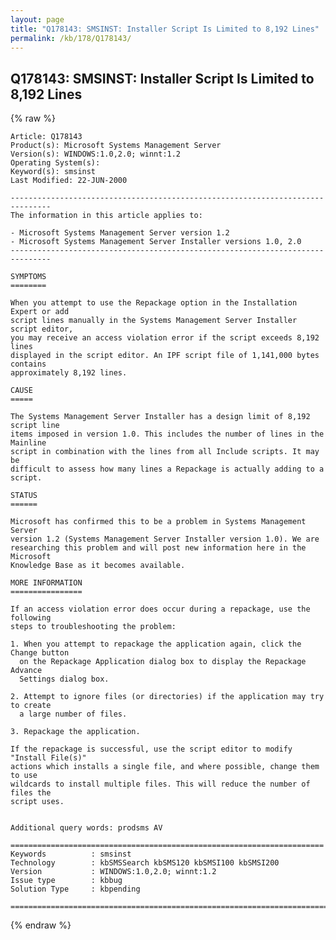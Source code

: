 ```yaml
---
layout: page
title: "Q178143: SMSINST: Installer Script Is Limited to 8,192 Lines"
permalink: /kb/178/Q178143/
---
```


## Q178143: SMSINST: Installer Script Is Limited to 8,192 Lines

{% raw %}

	Article: Q178143
	Product(s): Microsoft Systems Management Server
	Version(s): WINDOWS:1.0,2.0; winnt:1.2
	Operating System(s): 
	Keyword(s): smsinst
	Last Modified: 22-JUN-2000
	
	-------------------------------------------------------------------------------
	The information in this article applies to:
	
	- Microsoft Systems Management Server version 1.2 
	- Microsoft Systems Management Server Installer versions 1.0, 2.0 
	-------------------------------------------------------------------------------
	
	SYMPTOMS
	========
	
	When you attempt to use the Repackage option in the Installation Expert or add
	script lines manually in the Systems Management Server Installer script editor,
	you may receive an access violation error if the script exceeds 8,192 lines
	displayed in the script editor. An IPF script file of 1,141,000 bytes contains
	approximately 8,192 lines.
	
	CAUSE
	=====
	
	The Systems Management Server Installer has a design limit of 8,192 script line
	items imposed in version 1.0. This includes the number of lines in the Mainline
	script in combination with the lines from all Include scripts. It may be
	difficult to assess how many lines a Repackage is actually adding to a script.
	
	STATUS
	======
	
	Microsoft has confirmed this to be a problem in Systems Management Server
	version 1.2 (Systems Management Server Installer version 1.0). We are
	researching this problem and will post new information here in the Microsoft
	Knowledge Base as it becomes available.
	
	MORE INFORMATION
	================
	
	If an access violation error does occur during a repackage, use the following
	steps to troubleshooting the problem:
	
	1. When you attempt to repackage the application again, click the Change button
	  on the Repackage Application dialog box to display the Repackage Advance
	  Settings dialog box.
	
	2. Attempt to ignore files (or directories) if the application may try to create
	  a large number of files.
	
	3. Repackage the application.
	
	If the repackage is successful, use the script editor to modify "Install File(s)"
	actions which installs a single file, and where possible, change them to use
	wildcards to install multiple files. This will reduce the number of files the
	script uses.
	
	
	Additional query words: prodsms AV
	
	======================================================================
	Keywords          : smsinst 
	Technology        : kbSMSSearch kbSMS120 kbSMSI100 kbSMSI200
	Version           : WINDOWS:1.0,2.0; winnt:1.2
	Issue type        : kbbug
	Solution Type     : kbpending
	
	=============================================================================
	

{% endraw %}
